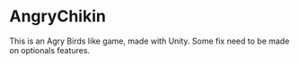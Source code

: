 # AngryChikin

This is an Agry Birds like game, made with Unity.
Some fix need to be made on optionals features.
